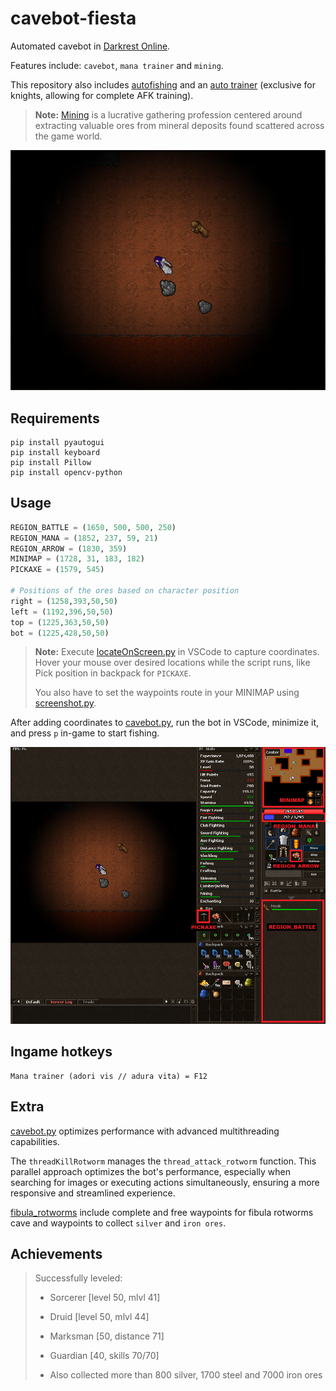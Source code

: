 # cavebot-fiesta

Automated cavebot in [Darkrest Online](https://darkrest.online/?news).

Features include: `cavebot`, `mana trainer` and `mining`.

This repository also includes [autofishing](https://github.com/felipevzps/cavebot-fiesta/blob/main/autofishing.py) and an [auto trainer](https://github.com/felipevzps/cavebot-fiesta/blob/main/trainer.py) (exclusive for knights, allowing for complete AFK training).

> **Note:** [Mining](https://darkrest-online.gitbook.io/darkrest.online-wiki/gathering-and-crafting/gathering) is a lucrative gathering profession centered around extracting valuable ores from mineral deposits found scattered across the game world.

![](https://github.com/felipevzps/cavebot-fiesta/blob/main/images/cavebot-fiesta.png)

## Requirements

```
pip install pyautogui
pip install keyboard
pip install Pillow
pip install opencv-python
```

## Usage

```python
REGION_BATTLE = (1650, 500, 500, 250)
REGION_MANA = (1852, 237, 59, 21)
REGION_ARROW = (1830, 359)
MINIMAP = (1728, 31, 183, 182)
PICKAXE = (1579, 545)

# Positions of the ores based on character position
right = (1258,393,50,50)
left = (1192,396,50,50)
top = (1225,363,50,50)
bot = (1225,428,50,50)
```

>**Note:** Execute [locateOnScreen.py](https://github.com/felipevzps/cavebot-fiesta/blob/main/locateOnScreen.py) in VSCode to capture coordinates. Hover your mouse over desired locations while the script runs, like Pick position in backpack for `PICKAXE`.
>
>You also have to set the waypoints route in your MINIMAP using [screenshot.py](https://github.com/felipevzps/cavebot-fiesta/blob/main/screenshot.py).

After adding coordinates to [cavebot.py](https://github.com/felipevzps/cavebot-fiesta/blob/main/fibula_rotworms/cavebot.py), run the bot in VSCode, minimize it, and press `p` in-game to start fishing.

![](https://github.com/felipevzps/cavebot-fiesta/blob/main/images/positions.PNG)

## Ingame hotkeys

```
Mana trainer (adori vis // adura vita) = F12
```

## Extra

[cavebot.py](https://github.com/felipevzps/cavebot-fiesta/blob/main/fibula_rotworms/cavebot.py) optimizes performance with advanced multithreading capabilities.

The `threadKillRotworm` manages the `thread_attack_rotworm` function. This parallel approach optimizes the bot's performance, especially when searching for images or executing actions simultaneously, ensuring a more responsive and streamlined experience.

[fibula_rotworms](https://github.com/felipevzps/cavebot-fiesta/tree/main/fibula_rotworms) include complete and free waypoints for fibula rotworms cave and waypoints to collect `silver` and `iron ores`.

## Achievements
> Successfully leveled:
> - Sorcerer [level 50, mlvl 41]
> - Druid [level 50, mlvl 44]
> - Marksman [50, distance 71]
> - Guardian [40, skills 70/70]
>
> - Also collected more than 800 silver, 1700 steel and 7000 iron ores
